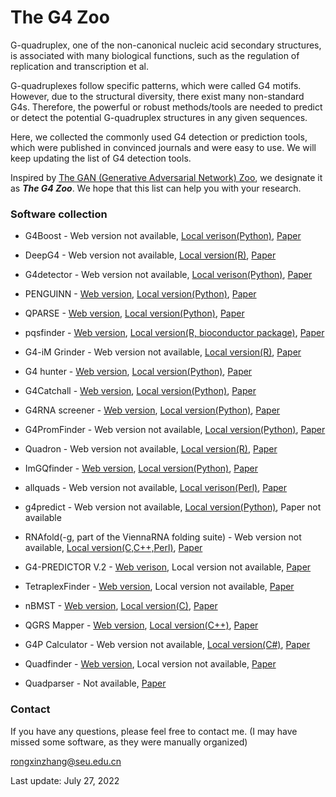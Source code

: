 # The G4  Zoo

G-quadruplex, one of the non-canonical nucleic acid secondary structures, is associated with many biological functions, such as the regulation of replication and transcription et al. 

G-quadruplexes follow specific patterns, which were called G4 motifs. However, due to the structural diversity, there exist many non-standard G4s. Therefore, the powerful or robust methods/tools are needed to predict or detect the potential G-quadruplex structures in any given sequences.

Here, we collected the commonly used G4 detection or prediction tools, which were published in convinced journals and were easy to use. We will keep updating the list of G4 detection tools.

Inspired by [The GAN (Generative Adversarial Network) Zoo](https://github.com/hindupuravinash/the-gan-zoo), we designate it as ***The G4 Zoo***. We hope that this list can help you with your research.

### Software collection

- G4Boost - Web version not available, [Local verison(Python)](https://github.com/hbusra/G4Boost), [Paper](https://bmcbioinformatics.biomedcentral.com/articles/10.1186/s12859-022-04782-z)

- DeepG4 - Web version not available, [Local version(R)](https://github.com/morphos30/DeepG4), [Paper](https://journals.plos.org/ploscompbiol/article?id=10.1371/journal.pcbi.1009308)

- G4detector - Web version not available, [Local verison(Python)](https://github.com/OrensteinLab/G4detector), [Paper](https://ieeexplore.ieee.org/abstract/document/9408415)

- PENGUINN - [Web version](https://ml-bioinfo-ceitec.github.io/penguinn/), [Local version(Python)](https://github.com/ML-Bioinfo-CEITEC/penguinn), [Paper](https://www.frontiersin.org/articles/10.3389/fgene.2020.568546/full)

- QPARSE - [Web version](http://www.medcomp.medicina.unipd.it/qparse/tool), [Local version(Python)](https://github.com/B3rse/qparse), [Paper](https://academic.oup.com/bioinformatics/article/36/2/393/5536767)

- pqsfinder - [Web version](https://pqsfinder.fi.muni.cz/), [Local version(R, bioconductor package)](https://bioconductor.org/packages/release/bioc/html/pqsfinder.html), [Paper](https://academic.oup.com/bioinformatics/article/33/21/3373/3923794)

- G4-iM Grinder - Web version not available, [Local version(R)](https://github.com/EfresBR/G4iMGrinder), [Paper](https://academic.oup.com/nargab/article/2/1/lqz005/5576141)

- G4 hunter - [Web version](https://bioinformatics.ibp.cz/#/), [Local version(Python)](https://github.com/AnimaTardeb/G4Hunter), [Paper](https://academic.oup.com/nar/article/44/4/1746/1854457)

- G4Catchall - [Web version](http://homes.ieu.edu.tr/odoluca/G4Catchall/), [Local version(Python)](https://github.com/odoluca/G4Catchall), [Paper](https://www.sciencedirect.com/science/article/abs/pii/S0022519318305976)

- G4RNA screener - [Web version](https://www.sciencedirect.com/science/article/abs/pii/S0300908418301597), [Local version(Python)](http://gitlabscottgroup.med.usherbrooke.ca/J-Michel/g4rna_screener), [Paper](https://academic.oup.com/bioinformatics/article/33/22/3532/4061281)

- G4PromFinder - Web version not available, [Local version(Python)](https://github.com/MarcoDiSalvo90/G4PromFinder), [Paper](https://bmcbioinformatics.biomedcentral.com/articles/10.1186/s12859-018-2049-x)

- Quadron - Web version not available, [Local version(R)](https://github.com/aleksahak/Quadron), [Paper](https://www.nature.com/articles/s41598-017-14017-4)

- ImGQfinder - [Web version](http://imgqfinder.niifhm.ru/), [Local version(Python)](https://github.com/PollyTikhonova/ImGQfinder), [Paper](https://www.sciencedirect.com/science/article/pii/S0300908416303182)

- allquads - Web version not available, [Local verison(Perl)](https://journals.plos.org/plosone/article/file?type=supplementary&id=info:doi/10.1371/journal.pone.0146174.s001), [Paper](https://journals.plos.org/plosone/article?id=10.1371/journal.pone.0146174)

- g4predict - Web version not available, [Local version(Python)](https://github.com/mparker2/g4predict), Paper not available

- RNAfold(-g, part of the ViennaRNA folding suite) - Web version not available, [Local version(C,C++,Perl)](https://www.tbi.univie.ac.at/RNA/), [Paper](https://almob.biomedcentral.com/articles/10.1186/1748-7188-6-26)

- G4-PREDICTOR V.2 - [Web verison](http://bsbe.iiti.ac.in/bsbe/ipdb/update/tool.html), Local version not available, [Paper](https://www.nature.com/articles/srep38144)

- TetraplexFinder - [Web version](http://quadbase.igib.res.in/TetraPlexFinder), Local version not available, [Paper](https://academic.oup.com/nar/article/44/W1/W277/2499382)

- nBMST - [Web version](https://nonb-abcc.ncifcrf.gov/apps/nBMST/default/), [Local version(C)](https://github.com/abcsFrederick/non-B_gfa), [Paper](https://currentprotocols.onlinelibrary.wiley.com/doi/10.1002/0471142905.hg1807s73)

- QGRS Mapper - [Web version](https://bioinformatics.ramapo.edu/QGRS/analyze.php), [Local version(C++)](https://github.com/freezer333/qgrs-cpp), [Paper](https://academic.oup.com/nar/article/34/suppl_2/W676/2505656)

- G4P Calculator - Web version not available, [Local version(C#)](https://depts.washington.edu/maizels9/G4calc.php), [Paper](https://academic.oup.com/nar/article-lookup/doi/10.1093/nar/gkl529)

- Quadfinder - [Web version](http://miracle.igib.res.in/quadfinder/), Local version not available, [Paper](https://academic.oup.com/nar/article/34/suppl_2/W683/2505703)

- Quadparser - Not available, [Paper](https://academic.oup.com/nar/article/33/9/2908/2401500)

### Contact

If you have any questions, please feel free to contact me. (I may have missed some software, as they were manually organized)

rongxinzhang@seu.edu.cn

Last update: July 27, 2022

